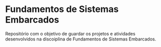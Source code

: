 # Fundamentos de Sistemas Embarcados

Repositório com o objetivo de guardar os projetos e atividades desenvolvidos na discoiplina de Fundamentos de Sistemas Embarcados.
